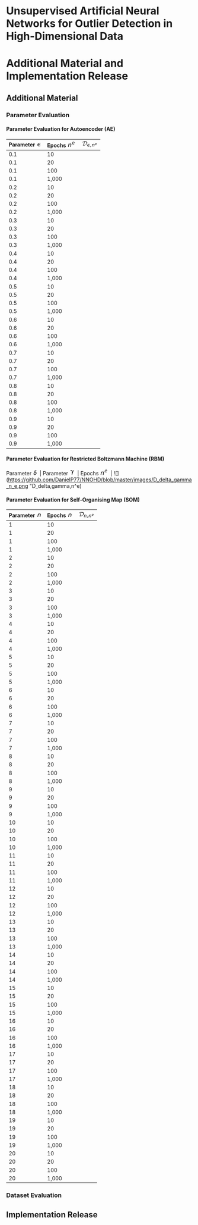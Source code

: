 # Unsupervised Artificial Neural Networks for Outlier Detection in High-Dimensional Data
# Additional Material and Implementation Release

## Additional Material

### Parameter Evaluation

#### Parameter Evaluation for Autoencoder (AE)

Parameter ![](https://github.com/DanielP77/NNOHD/blob/master/images/epsilon.png "Epsilon") | Epochs ![](https://github.com/DanielP77/NNOHD/blob/master/images/n_e.png "n^e") | ![](https://github.com/DanielP77/NNOHD/blob/master/images/D_epsilon_n_e.png "D_epsilon,n^e")
---|---|---
0.1 | 10 | 
0.1 | 20 | 
0.1 | 100 | 
0.1 | 1,000 | 
0.2 | 10 | 
0.2 | 20 | 
0.2 | 100 | 
0.2 | 1,000 | 
0.3 | 10 | 
0.3 | 20 | 
0.3 | 100 | 
0.3 | 1,000 | 
0.4 | 10 | 
0.4 | 20 | 
0.4 | 100 | 
0.4 | 1,000 | 
0.5 | 10 | 
0.5 | 20 | 
0.5 | 100 | 
0.5 | 1,000 | 
0.6 | 10 | 
0.6 | 20 | 
0.6 | 100 | 
0.6 | 1,000 | 
0.7 | 10 | 
0.7 | 20 | 
0.7 | 100 | 
0.7 | 1,000 | 
0.8 | 10 | 
0.8 | 20 | 
0.8 | 100 | 
0.8 | 1,000 | 
0.9 | 10 | 
0.9 | 20 | 
0.9 | 100 | 
0.9 | 1,000 | 

#### Parameter Evaluation for Restricted Boltzmann Machine (RBM)

Parameter ![](https://github.com/DanielP77/NNOHD/blob/master/images/delta.png "Delta") | Parameter ![](https://github.com/DanielP77/NNOHD/blob/master/images/gamma.png "Gamma") | Epochs ![](https://github.com/DanielP77/NNOHD/blob/master/images/n_e.png "n^e") | ![](https://github.com/DanielP77/NNOHD/blob/master/images/D_delta_gamma_n_e.png "D_delta,gamma,n^e)

#### Parameter Evaluation for Self-Organising Map (SOM)

Parameter ![](https://github.com/DanielP77/NNOHD/blob/master/images/n.png "n") | Epochs ![](https://github.com/DanielP77/NNOHD/blob/master/images/n.png "n") | ![](https://github.com/DanielP77/NNOHD/blob/master/images/D_n_n_e.png "D_n,n^e")
---|---|---
1 | 10 | 
1 | 20 | 
1 | 100 | 
1 | 1,000 | 
2 | 10 | 
2 | 20 | 
2 | 100 | 
2 | 1,000 | 
3 | 10 | 
3 | 20 | 
3 | 100 | 
3 | 1,000 | 
4 | 10 | 
4 | 20 | 
4 | 100 | 
4 | 1,000 | 
5 | 10 | 
5 | 20 | 
5 | 100 | 
5 | 1,000 | 
6 | 10 | 
6 | 20 | 
6 | 100 | 
6 | 1,000 | 
7 | 10 | 
7 | 20 | 
7 | 100 | 
7 | 1,000 | 
8 | 10 | 
8 | 20 | 
8 | 100 | 
8 | 1,000 | 
9 | 10 | 
9 | 20 | 
9 | 100 | 
9 | 1,000 | 
10 | 10 | 
10 | 20 | 
10 | 100 | 
10 | 1,000 | 
11 | 10 | 
11 | 20 | 
11 | 100 | 
11 | 1,000 | 
12 | 10 | 
12 | 20 | 
12 | 100 | 
12 | 1,000 | 
13 | 10 | 
13 | 20 | 
13 | 100 | 
13 | 1,000 | 
14 | 10 | 
14 | 20 | 
14 | 100 | 
14 | 1,000 | 
15 | 10 | 
15 | 20 | 
15 | 100 | 
15 | 1,000 | 
16 | 10 | 
16 | 20 | 
16 | 100 | 
16 | 1,000 | 
17 | 10 | 
17 | 20 | 
17 | 100 | 
17 | 1,000 | 
18 | 10 | 
18 | 20 | 
18 | 100 | 
18 | 1,000 | 
19 | 10 | 
19 | 20 | 
19 | 100 | 
19 | 1,000 | 
20 | 10 | 
20 | 20 | 
20 | 100 | 
20 | 1,000 | 


### Dataset Evaluation


## Implementation Release
